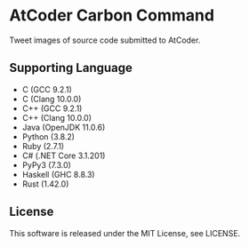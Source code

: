 # AtCoder Carbon Command
Tweet images of source code submitted to AtCoder.

## Supporting Language
- C (GCC 9.2.1)
- C (Clang 10.0.0)
- C++ (GCC 9.2.1)
- C++ (Clang 10.0.0)
- Java (OpenJDK 11.0.6)
- Python (3.8.2)
- Ruby (2.7.1)
- C# (.NET Core 3.1.201)
- PyPy3 (7.3.0)
- Haskell (GHC 8.8.3)
- Rust (1.42.0)

## License
This software is released under the MIT License, see LICENSE.